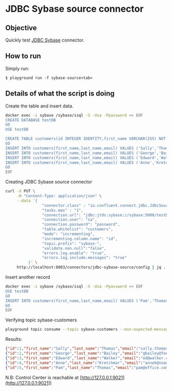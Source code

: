 # JDBC Sybase source connector

## Objective

Quickly test [JDBC Sybase](https://docs.confluent.io/current/connect/kafka-connect-jdbc/source-connector/index.html#kconnect-long-jdbc-source-connector) connector.


## How to run

Simply run:

```
$ playground run -f sybase-source<tab>
```

## Details of what the script is doing

Create the table and insert data.

```bash
docker exec -i sybase /sybase/isql -S -Usa -Ppassword << EOF
CREATE DATABASE testDB
GO
USE testDB

CREATE TABLE customers(id INTEGER IDENTITY,first_name VARCHAR(255) NOT NULL,last_name VARCHAR(255) NOT NULL,email VARCHAR(255) NOT NULL,primary key( id ))
GO
INSERT INTO customers(first_name,last_name,email) VALUES ('Sally','Thomas','sally.thomas@acme.com')
INSERT INTO customers(first_name,last_name,email) VALUES ('George','Bailey','gbailey@foobar.com')
INSERT INTO customers(first_name,last_name,email) VALUES ('Edward','Walker','ed@walker.com')
INSERT INTO customers(first_name,last_name,email) VALUES ('Anne','Kretchmar','annek@noanswer.org')
GO
EOF
```

Creating JDBC Sybase source connector

```bash
curl -X PUT \
     -H "Content-Type: application/json" \
     --data '{
                "connector.class" : "io.confluent.connect.jdbc.JdbcSourceConnector",
                "tasks.max" : "1",
                "connection.url": "jdbc:jtds:sybase://sybase:5000/testDB",
                "connection.user": "sa",
                "connection.password": "password",
                "table.whitelist": "customers",
                "mode": "incrementing",
                "incrementing.column.name": "id",
                "topic.prefix": "sybase-",
                "validate.non.null":"false",
                "errors.log.enable": "true",
                "errors.log.include.messages": "true"
          }' \
     http://localhost:8083/connectors/jdbc-sybase-source/config | jq .
```

Insert another record

```bash
docker exec -i sybase /sybase/isql -S -Usa -Ppassword << EOF
USE testDB
GO
INSERT INTO customers(first_name,last_name,email) VALUES ('Pam','Thomas','pam@office.com')
GO
EOF
```

Verifying topic sybase-customers

```bash
playground topic consume --topic sybase-customers --min-expected-messages 5
```

Results:

```json
{"id":1,"first_name":"Sally","last_name":"Thomas","email":"sally.thomas@acme.com"}
{"id":2,"first_name":"George","last_name":"Bailey","email":"gbailey@foobar.com"}
{"id":3,"first_name":"Edward","last_name":"Walker","email":"ed@walker.com"}
{"id":4,"first_name":"Anne","last_name":"Kretchmar","email":"annek@noanswer.org"}
{"id":5,"first_name":"Pam","last_name":"Thomas","email":"pam@office.com"}
```

N.B: Control Center is reachable at [http://127.0.0.1:9021](http://127.0.0.1:9021])
